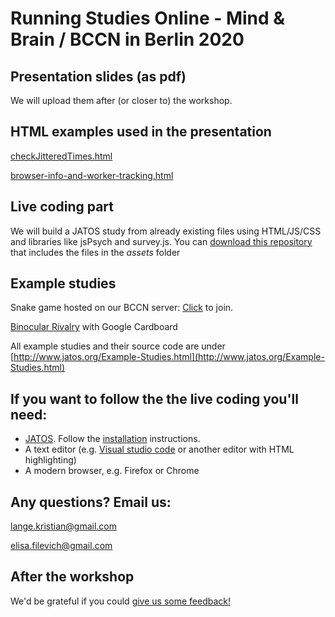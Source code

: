# Running Studies Online - Mind & Brain / BCCN in Berlin 2020

## Presentation slides (as pdf)

We will upload them after (or closer to) the workshop. 


## HTML examples used in the presentation

[checkJitteredTimes.html](assets/checkJitteredTimes.html)

[browser-info-and-worker-tracking.html](assets/browser-info-and-worker-tracking.html)

## Live coding part

We will build a JATOS study from already existing files using HTML/JS/CSS and libraries like jsPsych and survey.js. You can [download this repository](https://github.com/JATOS/Berlin2020/archive/master.zip) that includes the files in the _assets_ folder

## Example studies

Snake game hosted on our BCCN server: [Click](https://studies.bccn-berlin.de/publix/17/start?batchId=20&generalMultiple) to join.

[Binocular Rivalry](https://studies.bccn-berlin.de/publix/18/start?batchId=21&generalMultiple) with Google Cardboard

All example studies and their source code are under [http://www.jatos.org/Example-Studies.html](http://www.jatos.org/Example-Studies.html)

## If you want to follow the the live coding you'll need:

* [JATOS](http://www.jatos.org/). Follow the [installation](http://www.jatos.org/Installation.html) instructions.
* A text editor (e.g. [Visual studio code](https://code.visualstudio.com/) or another editor with HTML highlighting)
* A modern browser, e.g. Firefox or Chrome

## Any questions? Email us:

lange.kristian@gmail.com

elisa.filevich@gmail.com

## After the workshop 

We'd be grateful if you could [give us some feedback!](https://docs.google.com/forms/d/e/1FAIpQLScL8SoyggqDRLMUuKPaatKKkoZnb-t7MpgkJLjBzUc63RTr4A/viewform?usp=sf_link)
